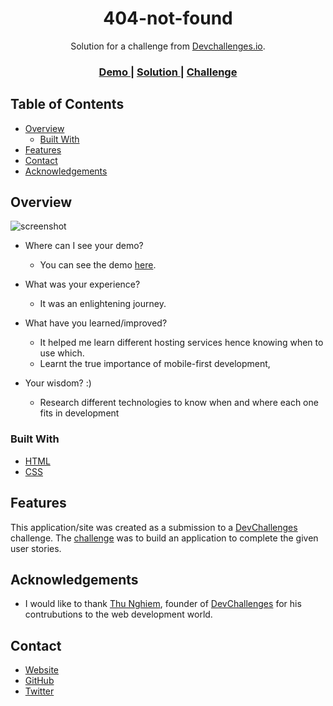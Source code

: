 <h1 align="center">404-not-found</h1>

<div align="center">
   Solution for a challenge from  <a href="http://devchallenges.io" target="_blank">Devchallenges.io</a>.
</div>

<div align="center">
  <h3>
    <a href="https://jhenry081.github.io/404-not-found/">
      Demo
    </a>
    <span> | </span>
    <a href="https://github.com/jhenry081/404-not-found">
      Solution
    </a>
    <span> | </span>
    <a href="https://devchallenges.io/challenges/wBunSb7FPrIepJZAg0sY">
      Challenge
    </a>
  </h3>
</div>

## Table of Contents

- [Overview](#overview)
  - [Built With](#built-with)
- [Features](#features)
- [Contact](#contact)
- [Acknowledgements](#acknowledgements)

## Overview

![screenshot](https://github.com/jhenry081/404-not-found/tree/main/img/404-screenshot.jpg)

- Where can I see your demo?
  - You can see the demo [here](https://jhenry081.github.io/404-not-found/).

- What was your experience?
  - It was an enlightening journey.

- What have you learned/improved?
  - It helped me learn different hosting services hence knowing when to use which.
  - Learnt the true importance of mobile-first development,

- Your wisdom? :)
  - Research different technologies to know when and where each one fits in development

### Built With

- [HTML](https://html.spec.whatwg.org/)
- [CSS](https://www.w3.org/Style/CSS/Overview.en.html)

## Features

This application/site was created as a submission to a [DevChallenges](https://devchallenges.io/challenges) challenge. The [challenge](https://devchallenges.io/challenges/wBunSb7FPrIepJZAg0sY) was to build an application to complete the given user stories.

## Acknowledgements

- I would like to thank [Thu Nghiem](https://twitter.com/thunghiemdinh), founder of [DevChallenges](https://devchallenges.io/challenges) for his contrubutions to the web development world.

## Contact

- [Website](https://jhenry081.github.io)
- [GitHub](https://github.com/jhenry081)
- [Twitter](https://twitter.com/IamJoanHenry)
